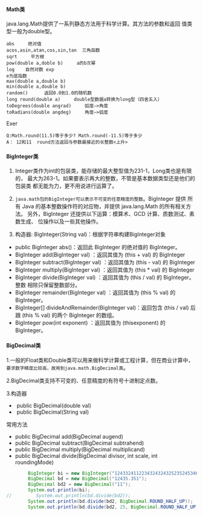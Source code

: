 #### Math类

java.lang.Math提供了一系列静态方法用于科学计算。其方法的参数和返回 值类型一般为double型。 

```
abs     绝对值 
acos,asin,atan,cos,sin,tan  三角函数 
sqrt     平方根 
pow(double a,doble b)     a的b次幂 
log    自然对数 exp    
e为底指数
max(double a,double b) 
min(double a,double b) 
random()      返回0.0到1.0的随机数 
long round(double a)     double型数据a转换为long型（四舍五入） 
toDegrees(double angrad)     弧度—>角度 
toRadians(double angdeg)     角度—>弧度

```

Exer

```
Q:Math.round(11.5)等于多少? Math.round(-11.5)等于多少
A： 12和11  round方法返回与参数最接近的长整数<上升>
```



####  BigInteger类

1. Integer类作为int的包装类，能存储的最大整型值为231-1，Long类也是有限的， 最大为263-1。如果要表示再大的整数，不管是基本数据类型还是他们的包装类 都无能为力，更不用说进行运算了。

2. `java.math包的BigInteger可以表示不可变的任意精度的整数`。BigInteger 提供 所有 Java 的基本整数操作符的对应物，并提供 java.lang.Math 的所有相关方法。 另外，BigInteger 还提供以下运算：模算术、GCD 计算、质数测试、素数生成、 位操作以及一些其他操作。

3. 构造器: BigInteger(String val)：根据字符串构建BigInteger对象

- public BigInteger abs()：返回此 BigInteger 的绝对值的 BigInteger。 
- BigInteger add(BigInteger val) ：返回其值为 (this + val) 的 BigInteger 
- BigInteger subtract(BigInteger val) ：返回其值为 (this - val) 的 BigInteger 
- BigInteger multiply(BigInteger val) ：返回其值为 (this * val) 的 BigInteger 
- BigInteger divide(BigInteger val) ：返回其值为 (this / val) 的 BigInteger。整数 相除只保留整数部分。 
- BigInteger remainder(BigInteger val) ：返回其值为 (this % val) 的 BigInteger。 
- BigInteger[] divideAndRemainder(BigInteger val)：返回包含 (this / val) 后跟 (this % val) 的两个 BigInteger 的数组。 
- BigInteger pow(int exponent) ：返回其值为 (thisexponent) 的 BigInteger。

####  BigDecimal类

1.一般的Float类和Double类可以用来做科学计算或工程计算，但在商业计算中， `要求数字精度比较高，故用到java.math.BigDecimal类`。

2.BigDecimal类支持不可变的、任意精度的有符号十进制定点数。

3.构造器 

- ​	public BigDecimal(double val) 
- ​     public BigDecimal(String val)

常用方法 

- public BigDecimal add(BigDecimal augend) 
- public BigDecimal subtract(BigDecimal subtrahend) 
- public BigDecimal multiply(BigDecimal multiplicand) 
- public BigDecimal divide(BigDecimal divisor, int scale, int roundingMode)

```java
        BigInteger bi = new BigInteger("1243324112234324324325235245346567657653");
        BigDecimal bd = new BigDecimal("12435.351");
        BigDecimal bd2 = new BigDecimal("11");
        System.out.println(bi);
//         System.out.println(bd.divide(bd2));
        System.out.println(bd.divide(bd2, BigDecimal.ROUND_HALF_UP));
        System.out.println(bd.divide(bd2, 25, BigDecimal.ROUND_HALF_UP)); //25表示精确到小数点后第25位置
```

